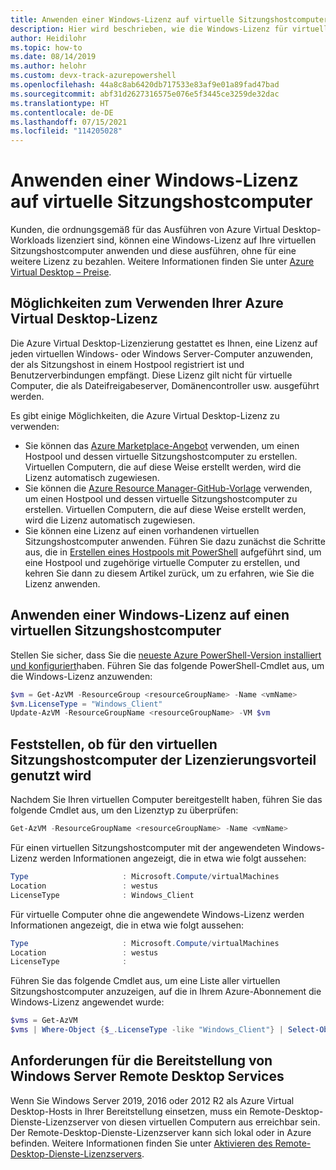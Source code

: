 ```yaml
---
title: Anwenden einer Windows-Lizenz auf virtuelle Sitzungshostcomputer – Azure
description: Hier wird beschrieben, wie die Windows-Lizenz für virtuelle Azure Virtual Desktop-Computer angewendet wird.
author: Heidilohr
ms.topic: how-to
ms.date: 08/14/2019
ms.author: helohr
ms.custom: devx-track-azurepowershell
ms.openlocfilehash: 44a8c8ab6420db717533e83af9e01a89fad47bad
ms.sourcegitcommit: abf31d2627316575e076e5f3445ce3259de32dac
ms.translationtype: HT
ms.contentlocale: de-DE
ms.lasthandoff: 07/15/2021
ms.locfileid: "114205028"
---
```

# <a name="apply-windows-license-to-session-host-virtual-machines"></a>Anwenden einer Windows-Lizenz auf virtuelle Sitzungshostcomputer

Kunden, die ordnungsgemäß für das Ausführen von Azure Virtual Desktop-Workloads lizenziert sind, können eine Windows-Lizenz auf Ihre virtuellen Sitzungshostcomputer anwenden und diese ausführen, ohne für eine weitere Lizenz zu bezahlen. Weitere Informationen finden Sie unter [Azure Virtual Desktop – Preise](https://azure.microsoft.com/pricing/details/virtual-desktop/).

## <a name="ways-to-use-your-azure-virtual-desktop-license"></a>Möglichkeiten zum Verwenden Ihrer Azure Virtual Desktop-Lizenz
Die Azure Virtual Desktop-Lizenzierung gestattet es Ihnen, eine Lizenz auf jeden virtuellen Windows- oder Windows Server-Computer anzuwenden, der als Sitzungshost in einem Hostpool registriert ist und Benutzerverbindungen empfängt. Diese Lizenz gilt nicht für virtuelle Computer, die als Dateifreigabeserver, Domänencontroller usw. ausgeführt werden.

Es gibt einige Möglichkeiten, die Azure Virtual Desktop-Lizenz zu verwenden:
- Sie können das [Azure Marketplace-Angebot](./create-host-pools-azure-marketplace.md) verwenden, um einen Hostpool und dessen virtuelle Sitzungshostcomputer zu erstellen. Virtuellen Computern, die auf diese Weise erstellt werden, wird die Lizenz automatisch zugewiesen.
- Sie können die [Azure Resource Manager-GitHub-Vorlage](./virtual-desktop-fall-2019/create-host-pools-arm-template.md) verwenden, um einen Hostpool und dessen virtuelle Sitzungshostcomputer zu erstellen. Virtuellen Computern, die auf diese Weise erstellt werden, wird die Lizenz automatisch zugewiesen.
- Sie können eine Lizenz auf einen vorhandenen virtuellen Sitzungshostcomputer anwenden. Führen Sie dazu zunächst die Schritte aus, die in [Erstellen eines Hostpools mit PowerShell](./create-host-pools-powershell.md) aufgeführt sind, um eine Hostpool und zugehörige virtuelle Computer zu erstellen, und kehren Sie dann zu diesem Artikel zurück, um zu erfahren, wie Sie die Lizenz anwenden.

## <a name="apply-a-windows-license-to-a-session-host-vm"></a>Anwenden einer Windows-Lizenz auf einen virtuellen Sitzungshostcomputer
Stellen Sie sicher, dass Sie die [neueste Azure PowerShell-Version installiert und konfiguriert](/powershell/azure/)haben. Führen Sie das folgende PowerShell-Cmdlet aus, um die Windows-Lizenz anzuwenden:

```powershell
$vm = Get-AzVM -ResourceGroup <resourceGroupName> -Name <vmName>
$vm.LicenseType = "Windows_Client"
Update-AzVM -ResourceGroupName <resourceGroupName> -VM $vm
```

## <a name="verify-your-session-host-vm-is-utilizing-the-licensing-benefit"></a>Feststellen, ob für den virtuellen Sitzungshostcomputer der Lizenzierungsvorteil genutzt wird
Nachdem Sie Ihren virtuellen Computer bereitgestellt haben, führen Sie das folgende Cmdlet aus, um den Lizenztyp zu überprüfen:
```powershell
Get-AzVM -ResourceGroupName <resourceGroupName> -Name <vmName>
```

Für einen virtuellen Sitzungshostcomputer mit der angewendeten Windows-Lizenz werden Informationen angezeigt, die in etwa wie folgt aussehen:

```powershell
Type                     : Microsoft.Compute/virtualMachines
Location                 : westus
LicenseType              : Windows_Client
```

Für virtuelle Computer ohne die angewendete Windows-Lizenz werden Informationen angezeigt, die in etwa wie folgt aussehen:

```powershell
Type                     : Microsoft.Compute/virtualMachines
Location                 : westus
LicenseType              :
```

Führen Sie das folgende Cmdlet aus, um eine Liste aller virtuellen Sitzungshostcomputer anzuzeigen, auf die in Ihrem Azure-Abonnement die Windows-Lizenz angewendet wurde:

```powershell
$vms = Get-AzVM
$vms | Where-Object {$_.LicenseType -like "Windows_Client"} | Select-Object ResourceGroupName, Name, LicenseType
```

## <a name="requirements-for-deploying-windows-server-remote-desktop-services"></a>Anforderungen für die Bereitstellung von Windows Server Remote Desktop Services

Wenn Sie Windows Server 2019, 2016 oder 2012 R2 als Azure Virtual Desktop-Hosts in Ihrer Bereitstellung einsetzen, muss ein Remote-Desktop-Dienste-Lizenzserver von diesen virtuellen Computern aus erreichbar sein. Der Remote-Desktop-Dienste-Lizenzserver kann sich lokal oder in Azure befinden. Weitere Informationen finden Sie unter [Aktivieren des Remote-Desktop-Dienste-Lizenzservers](/windows-server/remote/remote-desktop-services/rds-activate-license-server).
